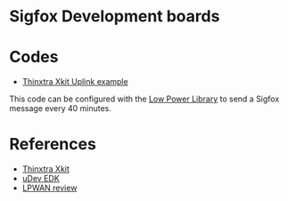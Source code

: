 # Sigfox Development boards


#  Codes


- [Thinxtra Xkit Uplink example](https://github.com/eron93br/sigfox/blob/master/Thinxtra/Uplink-Xkit.ino)

This code can be configured with the [Low Power Library](https://github.com/rocketscream/Low-Power) to send a Sigfox message every 40 minutes. 

# References

- [Thinxtra Xkit](https://www.thinxtra.com/xkit/)
- [uDev EDK](https://github.com/udev-br/SIGFOX-EDK)
- [LPWAN review](http://cpham.perso.univ-pau.fr/Paper/Talk-Rescom-16-LPWAN-review.pdf)
